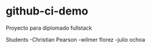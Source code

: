 # github-ci-demo
Proyecto para diplomado fullstack

Students
-Christian Pearson
-wilmer florez 
-julio ochoa
